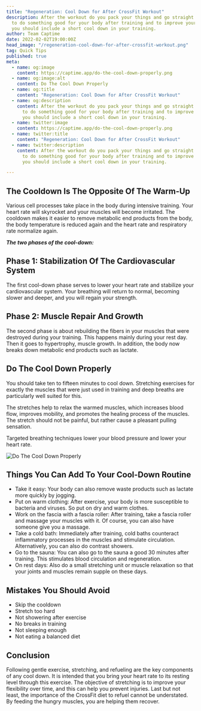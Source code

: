 ```yaml
---
title: "Regeneration: Cool Down for After CrossFit Workout"
description: After the workout do you pack your things and go straight home? In order
  to do something good for your body after training and to improve your muscle growth,
  you should include a short cool down in your training.
author: Team Captime
date: 2022-02-02T19:00:00Z
head_image: "/regeneration-cool-down-for-after-crossfit-workout.png"
tag: Quick Tips
published: true
meta:
  - name: og:image
    content: https://captime.app/do-the-cool-down-properly.png
  - name: og:image:alt
    content: Do The Cool Down Properly
  - name: og:title
    content: "Regeneration: Cool Down for After CrossFit Workout"
  - name: og:description
    content: After the workout do you pack your things and go straight home? In order
      to do something good for your body after training and to improve your muscle growth,
      you should include a short cool down in your training.
  - name: twitter:image
    content: https://captime.app/do-the-cool-down-properly.png
  - name: twitter:title
    content: "Regeneration: Cool Down for After CrossFit Workout"
  - name: twitter:description
    content: After the workout do you pack your things and go straight home? In order
      to do something good for your body after training and to improve your muscle growth,
      you should include a short cool down in your training.

---
```


## The Cooldown Is The Opposite Of The Warm-Up

Various cell processes take place in the body during intensive training. Your heart rate will skyrocket and your muscles will become irritated. The cooldown makes it easier to remove metabolic end products from the body, the body temperature is reduced again and the heart rate and respiratory rate normalize again.

**_The two phases of the cool-down:_**

## Phase 1: Stabilization Of The Cardiovascular System

The first cool-down phase serves to lower your heart rate and stabilize your cardiovascular system. Your breathing will return to normal, becoming slower and deeper, and you will regain your strength.

## Phase 2: Muscle Repair And Growth

The second phase is about rebuilding the fibers in your muscles that were destroyed during your training. This happens mainly during your rest day. Then it goes to hypertrophy, muscle growth. In addition, the body now breaks down metabolic end products such as lactate.

## Do The Cool Down Properly

You should take ten to fifteen minutes to cool down. Stretching exercises for exactly the muscles that were just used in training and deep breaths are particularly well suited for this.

The stretches help to relax the warmed muscles, which increases blood flow, improves mobility, and promotes the healing process of the muscles. The stretch should not be painful, but rather cause a pleasant pulling sensation.

Targeted breathing techniques lower your blood pressure and lower your heart rate.

![Do The Cool Down Properly](/do-the-cool-down-properly.png)

## Things You Can Add To Your Cool-Down Routine

* Take it easy: Your body can also remove waste products such as lactate more quickly by jogging.
* Put on warm clothing: After exercise, your body is more susceptible to bacteria and viruses. So put on dry and warm clothes.
* Work on the fascia with a fascia roller: After training, take a fascia roller and massage your muscles with it. Of course, you can also have someone give you a massage.
* Take a cold bath: Immediately after training, cold baths counteract inflammatory processes in the muscles and stimulate circulation. Alternatively, you can also do contrast showers.
* Go to the sauna: You can also go to the sauna a good 30 minutes after training. This stimulates blood circulation and regeneration.
* On rest days: Also do a small stretching unit or muscle relaxation so that your joints and muscles remain supple on these days.

## Mistakes You Should Avoid

* Skip the cooldown
* Stretch too hard
* Not showering after exercise
* No breaks in training
* Not sleeping enough
* Not eating a balanced diet

## Conclusion

Following gentle exercise, stretching, and refueling are the key components of any cool down. It is intended that you bring your heart rate to its resting level through this exercise. The objective of stretching is to improve your flexibility over time, and this can help you prevent injuries. Last but not least, the importance of the CrossFit diet to refuel cannot be understated. By feeding the hungry muscles, you are helping them recover.
